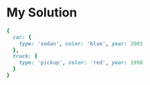 # My Solution

```ruby
{
  car: {
    type: 'sedan', color: 'blue', year: 2003
  },
  truck: {
    type: 'pickup', color: 'red', year: 1998
  }
}
```
